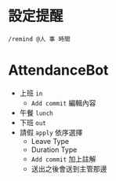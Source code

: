 # 設定提醒
`/remind @人 事 時間`

# AttendanceBot
- 上班 `in`
    - `Add commit` 編輯內容
- 午餐 `lunch`
- 下班 `out`
- 請假 `apply` 依序選擇
    - Leave Type
    - Duration Type
    - `Add commit` 加上註解
    - 送出之後會送到主管那邊